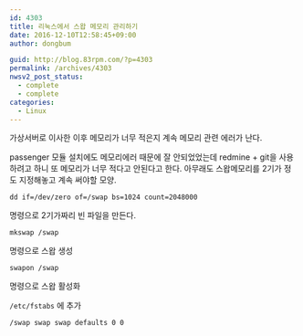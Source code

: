 ```yaml
---
id: 4303
title: 리눅스에서 스왑 메모리 관리하기
date: 2016-12-10T12:58:45+09:00
author: dongbum

guid: http://blog.83rpm.com/?p=4303
permalink: /archives/4303
nwsv2_post_status:
  - complete
  - complete
categories:
  - Linux
---
```


가상서버로 이사한 이후 메모리가 너무 적은지 계속 메모리 관련 에러가 난다.

passenger 모듈 설치에도 메모리에러 때문에 잘 안되었었는데 redmine + git을 사용하려고 하니 또 메모리가 너무 적다고 안된다고 한다. 아무래도 스왑메모리를 2기가 정도 지정해놓고 계속 써야할 모양.

`dd if=/dev/zero of=/swap bs=1024 count=2048000`

명령으로 2기가짜리 빈 파일을 만든다.

`mkswap /swap`

명령으로 스왑 생성

`swapon /swap`

명령으로 스왑 활성화

`/etc/fstabs` 에 추가

`/swap swap swap defaults 0 0`
